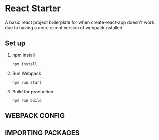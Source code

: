 # React Starter
A basic react project boilerplate for when create-react-app doesn't work due to having a more recent version of webpack installed. 

## Set up
1. npm install

    `npm install`

2. Run Webpack

    `npm run start`

3. Build for production

    `npm run build`

## WEBPACK CONFIG



## IMPORTING PACKAGES